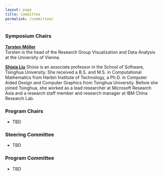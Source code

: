 ```yaml
---
layout: page
title: Committee
permalink: /committee/
---
```


### Symposium Chairs

**[Torsten Möller](https://cs.univie.ac.at/Torsten.Möller)**  
Torsten is the head of the Research Group Visualization and Data Analysis at the University of Vienna.

**[Shixia Liu](http://shixialiu.com/)**
Shixia is an associate professor in the School of Software, Tsinghua University. She received a B.S. and M.S. in Computational Mathematics from Harbin Institute of Technology, a Ph.D. in Computer Aided Design and Computer Graphics from Tsinghua University. Before she joined Tsinghua, she worked as a lead researcher at Microsoft Research Asia and a research staff member and research manager at IBM China Research Lab.


### Program Chairs

- TBD

### Steering Committee

- TBD

### Program Committee 

- TBD
